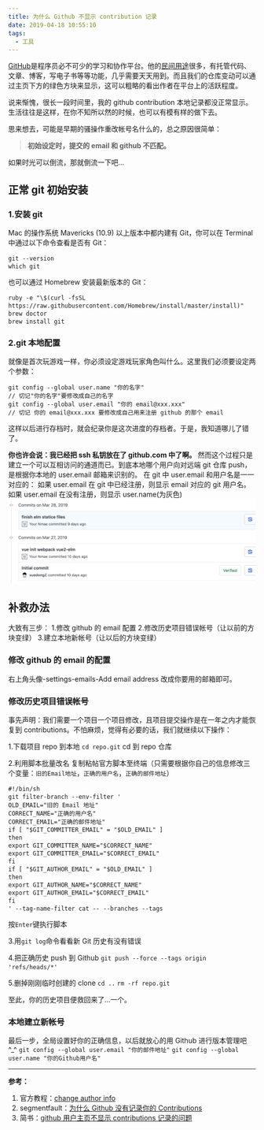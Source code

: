 ```yaml
---
title: 为什么 Github 不显示 contribution 记录
date: 2019-04-18 10:55:10
tags:
  - 工具
---
```


[GitHub](https://zh.wikipedia.org/wiki/GitHub)是程序员必不可少的学习和协作平台。他的[民间用途](http://www.longtask.net/2017/12/05/github-innovation/)很多，有托管代码、文章、博客，写电子书等等功能，几乎需要天天用到。而且我们的仓库变动可以通过主页下方的绿色方块来显示，这可以粗略的看出作者在平台上的活跃程度。

说来惭愧，很长一段时间里，我的 github contribution 本地记录都没正常显示。生活往往是这样，在你不知所以然的时候，也可以有模有样的做下去。

思来想去，可能是早期的骚操作重改帐号名什么的，总之原因很简单：

> **初始设定时，提交的 email 和 github 不匹配。**

如果时光可以倒流，那就倒流一下吧...

## 正常 git 初始安装

### 1.安装 git

Mac 的操作系统 Mavericks (10.9) 以上版本中都内建有 Git，你可以在 Terminal 中通过以下命令查看是否有 Git：

```
git --version
which git
```

也可以通过 Homebrew 安装最新版本的 Git：

```
ruby -e "\$(curl -fsSL https://raw.githubusercontent.com/Homebrew/install/master/install)"
brew doctor
brew install git
```

### 2.git 本地配置

就像是首次玩游戏一样，你必须设定游戏玩家角色叫什么。这里我们必须要设定两个参数：

```
git config --global user.name "你的名字"
// 切记"你的名字"要修改成自己的名字
git config --global user.email "你的 email@xxx.xxx"
// 切记 你的 email@xxx.xxx 要修改成自己用来注册 github 的那个 email
```

这样以后进行存档时，就会纪录你是这次进度的存档者。于是，我知道哪儿了错了。

**你也许会说：我已经把 ssh 私钥放在了 github.com 中了啊。**
然而这个过程只是建立一个可以互相访问的通道而已。到底本地哪个用户向对远端 git 仓库 push，是根据你本地的 user.email 邮箱来识别的。
在 git 中 user.email 和用户名是一一对应的：
如果 user.email 在 git 中已经注册，则显示 email 对应的 git 用户名。
如果 user.email 在没有注册，则显示 user.name(为灰色)
![未识别的帐户](https://github.com/xuedongZ/blog-img/blob/img/2019/Snip20190406_1.png)

## 补救办法

大致有三步： 1.修改 github 的 email 配置 2.修改历史项目错误帐号（让以前的方块变绿） 3.建立本地新帐号（让以后的方块变绿）

### 修改 github 的 email 的配置

右上角头像-settings-emails-Add email address
改成你要用的邮箱即可。

### 修改历史项目错误帐号

事先声明：我们需要一个项目一个项目修改，且项目提交操作是在一年之内才能恢复到 contributions。不怕麻烦，觉得有必要的话，我们就继续以下操作：

1.下载项目 repo 到本地
`cd repo.git`
cd 到 repo 仓库

2.利用脚本批量改名
复制粘帖官方脚本至终端（只需要根据你自己的信息修改三个变量：`旧的Email地址`，`正确的用户名`，`正确的邮件地址`）

```
#!/bin/sh
git filter-branch --env-filter '
OLD_EMAIL="旧的 Email 地址"
CORRECT_NAME="正确的用户名"
CORRECT_EMAIL="正确的邮件地址"
if [ "$GIT_COMMITTER_EMAIL" = "$OLD_EMAIL" ]
then
export GIT_COMMITTER_NAME="$CORRECT_NAME"
export GIT_COMMITTER_EMAIL="$CORRECT_EMAIL"
fi
if [ "$GIT_AUTHOR_EMAIL" = "$OLD_EMAIL" ]
then
export GIT_AUTHOR_NAME="$CORRECT_NAME"
export GIT_AUTHOR_EMAIL="$CORRECT_EMAIL"
fi
' --tag-name-filter cat -- --branches --tags
```

按`Enter`键执行脚本

3.用`git log`命令看看新 Git 历史有没有错误

4.把正确历史 push 到 Github
`git push --force --tags origin 'refs/heads/*'`

5.删掉刚刚临时创建的 clone
`cd ..`
`rm -rf repo.git`

至此，你的历史项目便救回来了...一个。

### 本地建立新帐号

最后一步，全局设置好你的正确信息，以后就放心的用 Github 进行版本管理吧 ^\_^
`git config --global user.email "你的邮件地址"`
`git config --global user.name "你的Github用户名"`

---

**参考：**

1. 官方教程：[change author info](https://help.github.com/en/articles/changing-author-info)
2. segmentfault：[为什么 Github 没有记录你的 Contributions](https://segmentfault.com/a/1190000004318632)
3. 简书：[github 用户主页不显示 contributions 记录的问题](https://www.jianshu.com/p/82ee1c341456)
